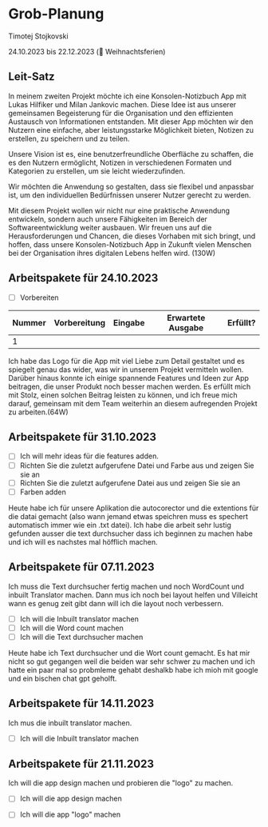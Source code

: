 # Grob-Planung

Timotej Stojkovski

24.10.2023 bis 22.12.2023 (🎄 Weihnachtsferien)

## Leit-Satz

In meinem zweiten Projekt möchte ich eine Konsolen-Notizbuch App mit Lukas Hilfiker und Milan Jankovic machen. Diese Idee ist aus unserer gemeinsamen Begeisterung für die Organisation und den effizienten Austausch von Informationen entstanden. Mit dieser App möchten wir den Nutzern eine einfache, aber leistungsstarke Möglichkeit bieten, Notizen zu erstellen, zu speichern und zu teilen.

Unsere Vision ist es, eine benutzerfreundliche Oberfläche zu schaffen, die es den Nutzern ermöglicht, Notizen in verschiedenen Formaten und Kategorien zu erstellen, um sie leicht wiederzufinden. 

Wir möchten die Anwendung so gestalten, dass sie flexibel und anpassbar ist, um den individuellen Bedürfnissen unserer Nutzer gerecht zu werden.

Mit diesem Projekt wollen wir nicht nur eine praktische Anwendung entwickeln, sondern auch unsere Fähigkeiten im Bereich der Softwareentwicklung weiter ausbauen. Wir freuen uns auf die Herausforderungen und Chancen, die dieses Vorhaben mit sich bringt, und hoffen, dass unsere Konsolen-Notizbuch App in Zukunft vielen Menschen bei der Organisation ihres digitalen Lebens helfen wird. (130W)

## Arbeitspakete für 24.10.2023

- [ ] Vorbereiten

| Nummer | Vorbereitung | Eingabe | Erwartete Ausgabe | Erfüllt? |
| ------ | ------------ | ------- | ----------------- | -------- |
| 1      |              |         |                   |          |

Ich habe das Logo für die App mit viel Liebe zum Detail gestaltet und es spiegelt genau das wider, was wir in unserem Projekt vermitteln wollen. Darüber hinaus konnte ich einige spannende Features und Ideen zur App beitragen, die unser Produkt noch besser machen werden. Es erfüllt mich mit Stolz, einen solchen Beitrag leisten zu können, und ich freue mich darauf, gemeinsam mit dem Team weiterhin an diesem aufregenden Projekt zu arbeiten.(64W)

## Arbeitspakete für 31.10.2023

 - [ ] Ich will mehr ideas für die features adden.
 - [ ] Richten Sie die zuletzt aufgerufene Datei und Farbe aus und zeigen Sie sie an
 - [ ] Richten Sie die zuletzt aufgerufene Datei aus und zeigen Sie sie an
 - [ ] Farben adden

Heute habe ich für unsere Aplikation die autocorector und die extentions für die datai gemacht (also wann jemand etwas speichren muss es spechert automatisch immer wie ein .txt datei). Ich habe die arbeit sehr lustig gefunden ausser die text durchsucher
 dass ich beginnen zu machen habe und ich will es nachstes mal höfflich machen.

 ## Arbeitspakete für 07.11.2023

Ich muss die Text durchsucher fertig machen und noch WordCount und inbuilt Translator machen. Dann mus ich noch bei layout helfen und Villeicht wann es genug zeit gibt dann will ich die layout noch verbessern.

- [ ] Ich will die Inbuilt translator machen
- [ ] Ich will die Word count machen
- [ ] Ich will die Text durchsucher machen

Heute habe ich Text durchsucher und die Wort count gemacht. Es hat mir nicht so gut gegangen weil die beiden war sehr schwer zu machen und ich hatte ein paar mal so probmleme gehabt deshalkb habe ich mioh mit google und ein bischen chat gpt geholft.

## Arbeitspakete für 14.11.2023

Ich mus die inbuilt translator machen.

- [ ] Ich will die Inbuilt translator machen

## Arbeitspakete für 21.11.2023

Ich will die app design machen und probieren die "logo" zu machen.

- [ ] Ich will die app design machen
- [ ] Ich will die app "logo" machen

